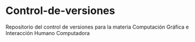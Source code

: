 # Control-de-versiones
Repositorio del control de versiones para la materia Computación Gráfica e Interacción Humano Computadora
